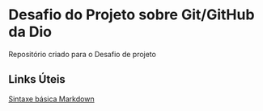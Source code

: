 # Desafio do Projeto sobre Git/GitHub da Dio
Repositório criado para o Desafio de projeto

## Links Úteis
[Sintaxe básica Markdown](https://www.markdownguide.org/basic-syntax/)
